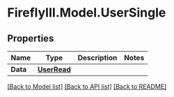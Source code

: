 # FireflyIII.Model.UserSingle

## Properties

Name | Type | Description | Notes
------------ | ------------- | ------------- | -------------
**Data** | [**UserRead**](UserRead.md) |  | 

[[Back to Model list]](../README.md#documentation-for-models) [[Back to API list]](../README.md#documentation-for-api-endpoints) [[Back to README]](../README.md)


